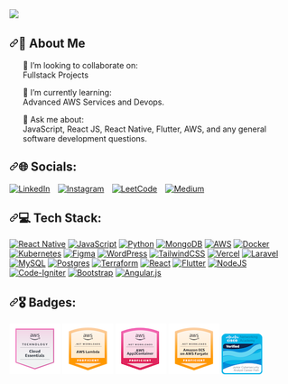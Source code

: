 <img src="https://user-images.githubusercontent.com/74038190/212284158-e840e285-664b-44d7-b79b-e264b5e54825.gif">

<!--<p align="left"> <img src="https://komarev.com/ghpvc/?username=maqibraja&label=Profile%20views&color=0e75b6&style=flat" alt="maqibraja" />-->
<!--<img src="https://user-images.githubusercontent.com/74038190/225813708-98b745f2-7d22-48cf-9150-083f1b00d6c9.gif" alt="MasterHead" data-canonical-src="https://firebasestorage.googleapis.com/v0/b/flexi-coding.appspot.com/o/dempgi7-520f8d5f-63d4-4453-8822-dbc149ae27f8.gif?alt=media&amp;token=91c0c7b2-93c3-4029-b011-1a8703c5730d" style="max-width: 100%; display: inline-block;" data-target="animated-image.originalImage">-->
<h2 dir="auto"><a id="user-content--current-endeavors" class="anchor" aria-hidden="true" tabindex="-1" href="#-current-endeavors"><svg class="octicon octicon-link" viewBox="0 0 16 16" version="1.1" width="16" height="16" aria-hidden="true"><path d="m7.775 3.275 1.25-1.25a3.5 3.5 0 1 1 4.95 4.95l-2.5 2.5a3.5 3.5 0 0 1-4.95 0 .751.751 0 0 1 .018-1.042.751.751 0 0 1 1.042-.018 1.998 1.998 0 0 0 2.83 0l2.5-2.5a2.002 2.002 0 0 0-2.83-2.83l-1.25 1.25a.751.751 0 0 1-1.042-.018.751.751 0 0 1-.018-1.042Zm-4.69 9.64a1.998 1.998 0 0 0 2.83 0l1.25-1.25a.751.751 0 0 1 1.042.018.751.751 0 0 1 .018 1.042l-1.25 1.25a3.5 3.5 0 1 1-4.95-4.95l2.5-2.5a3.5 3.5 0 0 1 4.95 0 .751.751 0 0 1-.018 1.042.751.751 0 0 1-1.042.018 1.998 1.998 0 0 0-2.83 0l-2.5 2.5a1.998 1.998 0 0 0 0 2.83Z"></path></svg></a>💫 About Me</h2>
<!--<img align="right" alt="Coding" width="400" src="https://cdn.dribbble.com/users/1162077/screenshots/3848914/programmer.gif">-->
<!--<ul dir="auto">
🔭 I’m currently working on:<br>
Improving cloud-based solutions and implementing microservices architecture.</ul>-->
<ul dir="auto">
👯 I’m looking to collaborate on:<br>
Fullstack Projects</li></ul>
<ul dir="auto">
🌱 I’m currently learning:<br>
Advanced AWS Services and  Devops.</li></ul>
<ul dir="auto">💬 Ask me about:<br>
JavaScript, React JS, React Native, Flutter, AWS, and any general software development questions.</li></ul>
<!--<ul dir="auto">⚡ Fun fact:<br>
Demon Slayer is my favorite anime.</li></ul>-->
<!--<li>Check out my <a href="https://www.cygnus.com/" rel="nofollow">website</a> to learn more about me.</li>-->
<!--<li>Explore my <a href="https://maqibraja.hashnode.dev/" rel="nofollow">blog</a> where I share insights and learnings.</li>-->
<h2 dir="auto"><a id="user-content--current-endeavors" class="anchor" aria-hidden="true" tabindex="-1" href="#-current-endeavors"><svg class="octicon octicon-link" viewBox="0 0 16 16" version="1.1" width="16" height="16" aria-hidden="true"><path d="m7.775 3.275 1.25-1.25a3.5 3.5 0 1 1 4.95 4.95l-2.5 2.5a3.5 3.5 0 0 1-4.95 0 .751.751 0 0 1 .018-1.042.751.751 0 0 1 1.042-.018 1.998 1.998 0 0 0 2.83 0l2.5-2.5a2.002 2.002 0 0 0-2.83-2.83l-1.25 1.25a.751.751 0 0 1-1.042-.018.751.751 0 0 1-.018-1.042Zm-4.69 9.64a1.998 1.998 0 0 0 2.83 0l1.25-1.25a.751.751 0 0 1 1.042.018.751.751 0 0 1 .018 1.042l-1.25 1.25a3.5 3.5 0 1 1-4.95-4.95l2.5-2.5a3.5 3.5 0 0 1 4.95 0 .751.751 0 0 1-.018 1.042.751.751 0 0 1-1.042.018 1.998 1.998 0 0 0-2.83 0l-2.5 2.5a1.998 1.998 0 0 0 0 2.83Z"></path></svg></a>🌐 Socials:</h2>
<p dir="auto">
<a href="https://linkedin.com/in/maqibraja" target="_blank" style="display: inline-block; margin-right: 10px;">
  <img src="https://img.shields.io/badge/LinkedIn-%230077B5.svg?logo=linkedin&logoColor=white" alt="LinkedIn">
</a>

<a href="https://instagram.com/m.aqib.raja" target="_blank" style="display: inline-block; margin-right: 10px;">
  <img src="https://img.shields.io/badge/Instagram-%23E4405F.svg?logo=Instagram&logoColor=white" alt="Instagram">
</a>

<a href="https://leetcode.com/u/maqibraja/" target="_blank" style="display: inline-block; margin-right: 10px;">
  <img src="https://img.shields.io/badge/LeetCode-FE7A16?logo=leetcode&logoColor=white" alt="LeetCode">
</a>

<a href="https://medium.com/@maqibraja" target="_blank" style="display: inline-block;">
  <img src="https://img.shields.io/badge/Medium-12100E?logo=medium&logoColor=white" alt="Medium">
</a>

</p>
<h2 dir="auto"><a id="user-content--current-endeavors" class="anchor" aria-hidden="true" tabindex="-1" href="#-current-endeavors"><svg class="octicon octicon-link" viewBox="0 0 16 16" version="1.1" width="16" height="16" aria-hidden="true"><path d="m7.775 3.275 1.25-1.25a3.5 3.5 0 1 1 4.95 4.95l-2.5 2.5a3.5 3.5 0 0 1-4.95 0 .751.751 0 0 1 .018-1.042.751.751 0 0 1 1.042-.018 1.998 1.998 0 0 0 2.83 0l2.5-2.5a2.002 2.002 0 0 0-2.83-2.83l-1.25 1.25a.751.751 0 0 1-1.042-.018.751.751 0 0 1-.018-1.042Zm-4.69 9.64a1.998 1.998 0 0 0 2.83 0l1.25-1.25a.751.751 0 0 1 1.042.018.751.751 0 0 1 .018 1.042l-1.25 1.25a3.5 3.5 0 1 1-4.95-4.95l2.5-2.5a3.5 3.5 0 0 1 4.95 0 .751.751 0 0 1-.018 1.042.751.751 0 0 1-1.042.018 1.998 1.998 0 0 0-2.83 0l-2.5 2.5a1.998 1.998 0 0 0 0 2.83Z"></path></svg></a>💻 Tech Stack:</h2>
<p dir="auto">
<a href="#" target="_blank">
  <img src="https://img.shields.io/badge/react_native-%2320232a.svg?style=for-the-badge&logo=react&logoColor=%2361DAFB" alt="React Native"></a>
<a href="#" target="_blank">
  <img src="https://img.shields.io/badge/javascript-%23323330.svg?style=for-the-badge&logo=javascript&logoColor=%23F7DF1E" alt="JavaScript"></a>
<a href="#" target="_blank">
  <img src="https://img.shields.io/badge/python-3670A0?style=for-the-badge&logo=python&logoColor=ffdd54" alt="Python"></a>
<a href="#" target="_blank">
  <img src="https://img.shields.io/badge/MongoDB-%234ea94b.svg?style=for-the-badge&logo=mongodb&logoColor=white" alt="MongoDB"></a>
<a href="#" target="_blank">
  <img src="https://img.shields.io/badge/AWS-%23FF9900.svg?style=for-the-badge&logo=amazon-aws&logoColor=white" alt="AWS"></a>
<a href="#" target="_blank">
  <img src="https://img.shields.io/badge/docker-%230db7ed.svg?style=for-the-badge&logo=docker&logoColor=white" alt="Docker"></a>
<a href="#" target="_blank">
  <img src="https://img.shields.io/badge/kubernetes-%23326ce5.svg?style=for-the-badge&logo=kubernetes&logoColor=white" alt="Kubernetes"></a>
<a href="#" target="_blank">
  <img src="https://img.shields.io/badge/figma-%23F24E1E.svg?style=for-the-badge&logo=figma&logoColor=white" alt="Figma"></a>
<a href="#" target="_blank">
  <img src="https://img.shields.io/badge/WordPress-%23117AC9.svg?style=for-the-badge&logo=WordPress&logoColor=white" alt="WordPress"></a>
<a href="#" target="_blank">
  <img src="https://img.shields.io/badge/tailwindcss-%2338B2AC.svg?style=for-the-badge&logo=tailwind-css&logoColor=white" alt="TailwindCSS"></a>
<a href="#" target="_blank">
  <img src="https://img.shields.io/badge/vercel-%23000000.svg?style=for-the-badge&logo=vercel&logoColor=white" alt="Vercel"></a>
<a href="#" target="_blank">
  <img src="https://img.shields.io/badge/laravel-%23FF2D20.svg?style=for-the-badge&logo=laravel&logoColor=white" alt="Laravel"></a>
<a href="#" target="_blank">
  <img src="https://img.shields.io/badge/mysql-4479A1.svg?style=for-the-badge&logo=mysql&logoColor=white" alt="MySQL"></a>
<a href="#" target="_blank">
  <img src="https://img.shields.io/badge/postgres-%23316192.svg?style=for-the-badge&logo=postgresql&logoColor=white" alt="Postgres"></a>
<a href="#" target="_blank">
  <img src="https://img.shields.io/badge/terraform-%235835CC.svg?style=for-the-badge&logo=terraform&logoColor=white" alt="Terraform"></a>
<a href="#" target="_blank">
  <img src="https://img.shields.io/badge/react-%2320232a.svg?style=for-the-badge&logo=react&logoColor=%2361DAFB" alt="React"></a>
<a href="#" target="_blank">
  <img src="https://img.shields.io/badge/Flutter-%2302569B.svg?style=for-the-badge&logo=Flutter&logoColor=white" alt="Flutter"></a>
<a href="#" target="_blank">
  <img src="https://img.shields.io/badge/node.js-6DA55F?style=for-the-badge&logo=node.js&logoColor=white" alt="NodeJS"></a>
<a href="#" target="_blank">
  <img src="https://img.shields.io/badge/CodeIgniter-%23EF4223.svg?style=for-the-badge&logo=codeIgniter&logoColor=white" alt="Code-Igniter"></a>
<a href="#" target="_blank">
  <img src="https://img.shields.io/badge/bootstrap-%238511FA.svg?style=for-the-badge&logo=bootstrap&logoColor=white" alt="Bootstrap"></a>
<a href="#" target="_blank">
  <img src="https://img.shields.io/badge/angular.js-%23E23237.svg?style=for-the-badge&logo=angularjs&logoColor=white" alt="Angular.js"></a>

<h2 dir="auto"><a id="user-content--current-endeavors" class="anchor" aria-hidden="true" tabindex="-1" href="#-current-endeavors"><svg class="octicon octicon-link" viewBox="0 0 16 16" version="1.1" width="16" height="16" aria-hidden="true"><path d="m7.775 3.275 1.25-1.25a3.5 3.5 0 1 1 4.95 4.95l-2.5 2.5a3.5 3.5 0 0 1-4.95 0 .751.751 0 0 1 .018-1.042.751.751 0 0 1 1.042-.018 1.998 1.998 0 0 0 2.83 0l2.5-2.5a2.002 2.002 0 0 0-2.83-2.83l-1.25 1.25a.751.751 0 0 1-1.042-.018.751.751 0 0 1-.018-1.042Zm-4.69 9.64a1.998 1.998 0 0 0 2.83 0l1.25-1.25a.751.751 0 0 1 1.042.018.751.751 0 0 1 .018 1.042l-1.25 1.25a3.5 3.5 0 1 1-4.95-4.95l2.5-2.5a3.5 3.5 0 0 1 4.95 0 .751.751 0 0 1-.018 1.042.751.751 0 0 1-1.042.018 1.998 1.998 0 0 0-2.83 0l-2.5 2.5a1.998 1.998 0 0 0 0 2.83Z"></path></svg></a>🎖️ Badges:</h2>

<a href="https://www.credly.com/badges/586b97fc-4ff7-408b-8358-d2ed7048ffb8/public_url" target="_blank">
<img src="https://github.com/maqibraja/maqibraja/blob/b8ece090be064348a4bfc0f30159f8d03a68a84e/aws-knowledge-cloud-essentials.png"></a>


<a href="https://www.credly.com/badges/069137c6-a9fc-4970-a7cf-e1ded4d2fb6e/public_url" target="_blank">
<img src="https://github.com/maqibraja/maqibraja/blob/434431c342677afe6dab2c130a5a742c6ca5a5a2/net-workloads-on-aws-lambda.png"></a>


<a href="https://www.credly.com/badges/94788edc-2795-4cc5-b0e6-59b2c0052e24/public_url" target="_blank">
<img src="https://github.com/maqibraja/maqibraja/blob/main/aws-app2container-and-net-workloads.png"></a>


<a href="https://www.credly.com/badges/9fddd55d-e0f1-4e19-b3d4-8d04c89ececf/public_url" target="_blank">
<img src="https://github.com/maqibraja/maqibraja/blob/main/net-workloads-on-amazon-ecs-on-aws-fargate.png"></a>



<!--<a href="https://www.credly.com/badges/8b133145-50c7-4757-bb24-ac526ec3429b/public_url" target="_blank">
<img src="https://github.com/maqibraja/maqibraja/blob/main/docker-essentials-a-developer-introduction.jpg"></a>-->



<!--<a href="https://www.credly.com/badges/23d5160d-4581-4b24-819c-2989cbe7cc3e/public_url" target="_blank">
<img src="https://github.com/maqibraja/maqibraja/blob/main/networking-basics.jpg"></a>-->


<!--<a href="https://www.credly.com/badges/d5b8d6f7-3a33-40f9-a3d8-98958a59fdf6/public_url" target="_blank">
<img src="https://github.com/maqibraja/maqibraja/blob/main/network-defense.png"></a>-->


<!--<a href="https://www.credly.com/badges/c3bbc862-2691-4188-a82b-a93c472cb41a/public_url" target="_blank">
<img src="https://github.com/maqibraja/maqibraja/blob/main/networking-devices-and-initial-configuration.jpg"></a>-->


<!--<a href="https://www.credly.com/badges/c71c32c1-76d4-44e7-9815-896e4fcd4580/public_url" target="_blank">
<img src="https://github.com/maqibraja/maqibraja/blob/main/introduction-to-cybersecurity.png"></a>-->


<!--<a href="https://www.credly.com/badges/ac45b430-ae8c-4e9e-838c-b4cbf79dca1d/public_url" target="_blank">
<img src="https://github.com/maqibraja/maqibraja/blob/main/endpoint-security.jpg"></a>-->


<!--<a href="https://www.credly.com/badges/a6ff50a6-e696-479e-9327-34c5ab2b1f77/public_url" target="_blank">
<img src="https://github.com/maqibraja/maqibraja/blob/main/cyber-threat-management.png"></a>-->


<a href="https://www.credly.com/badges/b42b157d-29ee-456a-921c-20337ba5d632/public_url" target="_blank">
<img src="https://github.com/maqibraja/maqibraja/blob/main/junior-cybersecurity-analyst-career-path.1.png"></a>

<!--<a href="https://www.credly.com/badges/c931786f-ec1f-4e42-bbe3-136d42934d42/public_url" target="_blank">
<img src="https://github.com/maqibraja/maqibraja/blob/main/ethical-hacker.png"></a>-->


<!--<h2 dir="auto"><a id="user-content--current-endeavors" class="anchor" aria-hidden="true" tabindex="-1" href="#-current-endeavors"><svg class="octicon octicon-link" viewBox="0 0 16 16" version="1.1" width="16" height="16" aria-hidden="true"><path d="m7.775 3.275 1.25-1.25a3.5 3.5 0 1 1 4.95 4.95l-2.5 2.5a3.5 3.5 0 0 1-4.95 0 .751.751 0 0 1 .018-1.042.751.751 0 0 1 1.042-.018 1.998 1.998 0 0 0 2.83 0l2.5-2.5a2.002 2.002 0 0 0-2.83-2.83l-1.25 1.25a.751.751 0 0 1-1.042-.018.751.751 0 0 1-.018-1.042Zm-4.69 9.64a1.998 1.998 0 0 0 2.83 0l1.25-1.25a.751.751 0 0 1 1.042.018.751.751 0 0 1 .018 1.042l-1.25 1.25a3.5 3.5 0 1 1-4.95-4.95l2.5-2.5a3.5 3.5 0 0 1 4.95 0 .751.751 0 0 1-.018 1.042.751.751 0 0 1-1.042.018 1.998 1.998 0 0 0-2.83 0l-2.5 2.5a1.998 1.998 0 0 0 0 2.83Z"></path></svg></a>📊 Github Stats</h2>

![](https://github-readme-stats.vercel.app/api?username=maqibraja&theme=midnight-purple&hide_border=false&include_all_commits=false&count_private=false)<br/>
![](https://github-readme-streak-stats.herokuapp.com/?user=maqibraja&theme=midnight-purple&hide_border=false)<br/>
![](https://github-readme-stats.vercel.app/api/top-langs/?username=maqibraja&theme=midnight-purple&hide_border=false&include_all_commits=false&count_private=false&layout=compact)<br/>-->

</article>

